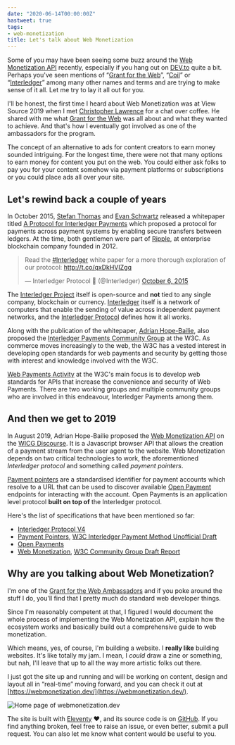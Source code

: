 ```yaml
---
date: "2020-06-14T00:00:00Z"
hastweet: true
tags:
- web-monetization
title: Let's talk about Web Monetization
---
```

Some of you may have been seeing some buzz around the [Web Monetization API](https://webmonetization.org/) recently, especially if you hang out on [DEV.to](https://dev.to/) quite a bit. Perhaps you've seen mentions of “[Grant for the Web](https://www.grantfortheweb.org/)”, “[Coil](https://coil.com/)” or “[Interledger](https://interledger.org/)” among many other names and terms and are trying to make sense of it all. Let me try to lay it all out for you.

I'll be honest, the first time I heard about Web Monetization was at View Source 2019 when I met [Christopher Lawrence](https://www.linkedin.com/in/chrislarry/) for a chat over coffee. He shared with me what [Grant for the Web](https://www.grantfortheweb.org/) was all about and what they wanted to achieve. And that's how I eventually got involved as one of the ambassadors for the program.

The concept of an alternative to ads for content creators to earn money sounded intriguing. For the longest time, there were not that many options to earn money for content you put on the web. You could either ask folks to pay you for your content somehow via payment platforms or subscriptions or you could place ads all over your site.

## Let's rewind back a couple of years

In October 2015, [Stefan Thomas](https://twitter.com/justmoon) and [Evan Schwartz](https://twitter.com/_emschwartz) released a whitepaper titled [A Protocol for Interledger Payments](https://interledger.org/interledger.pdf) which proposed a protocol for payments across payment systems by enabling secure transfers between ledgers. At the time, both gentlemen were part of [Ripple](https://ripple.com/), at enterprise blockchain company founded in 2012.

<blockquote class="twitter-tweet"><p lang="en" dir="ltr">Read the <a href="https://twitter.com/hashtag/Interledger?src=hash&amp;ref_src=twsrc%5Etfw">#Interledger</a> white paper for a more thorough exploration of our protocol: <a href="http://t.co/qxDkHVIZgq">http://t.co/qxDkHVIZgq</a></p>&mdash; Interledger Protocol 💸 (@Interledger) <a href="https://twitter.com/Interledger/status/651474220304564224?ref_src=twsrc%5Etfw">October 6, 2015</a></blockquote>

The [Interledger Project](https://interledger.org/) itself is open-source and **not** tied to any single company, blockchain or currency. [Interledger](https://interledger.org/overview.html#what-is-interledger) itself is a network of computers that enable the sending of value across independent payment networks, and the [Interledger Protocol](https://interledger.org/rfcs/0027-interledger-protocol-4/) defines how it all works.

Along with the publication of the whitepaper, [Adrian Hope-Bailie](https://twitter.com/ahopebailie), also proposed the [Interledger Payments Community Group](https://www.w3.org/community/interledger/) at the W3C. As commerce moves increasingly to the web, the W3C has a vested interest in developing open standards for web payments and security by getting those with interest and knowledge involved with the W3C.

[Web Payments Activity](https://www.w3.org/Payments/) at the W3C's main focus is to develop web standards for APIs that increase the convenience and security of Web Payments. There are two working groups and multiple community groups who are involved in this endeavour, Interledger Payments among them.

## And then we get to 2019

In August 2019, Adrian Hope-Bailie proposed the [Web Monetization API](https://discourse.wicg.io/t/proposal-web-monetization-a-new-revenue-model-for-the-web/3785) on the [WICG Discourse](https://discourse.wicg.io/). It is a Javascript browser API that allows the creation of a payment stream from the user agent to the website. Web Monetization depends on two critical technologies to work, the aforementioned *Interledger protocol* and something called *payment pointers*.

[Payment pointers](https://paymentpointers.org/) are a standardised identifier for payment accounts which resolve to a URL that can be used to discover available [Open Payment](https://openpayments.dev/) endpoints for interacting with the account. Open Payments is an application level protocol **built on top of** the Interledger protocol.

<p class="no-margin">Here's the list of specifications that have been mentioned so far:</p>
<ul>
    <li class="no-margin"><a href="https://interledger.org/rfcs/0027-interledger-protocol-4/draft-9.html">Interledger Protocol V4</a></li>
    <li class="no-margin"><a href="https://paymentpointers.org/">Payment Pointers</a>, <a href="https://w3c.github.io/webpayments/proposals/interledger/">W3C Interledger Payment Method Unofficial Draft</a></li>
    <li class="no-margin"><a href="https://docs.openpayments.dev/introduction">Open Payments</a></li>
    <li><a href="https://webmonetization.org/docs/api">Web Monetization</a>, <a href="https://webmonetization.org/specification.html">W3C Community Group Draft Report</a></li>
</ul>

## Why are you talking about Web Monetization?

I'm one of the [Grant for the Web Ambassadors](https://www.grantfortheweb.org/post/ambassadors-hj-chen-and-cris-beasley) and if you poke around the stuff I do, you'll find that I pretty much do standard web developer things.

Since I'm reasonably competent at that, I figured I would document the whole process of implementing the Web Monetization API, explain how the ecosystem works and basically build out a comprehensive guide to web monetization.

Which means, yes, of course, I'm building a website. I **really like** building websites. It's like totally my jam. I mean, I *could* draw a zine or something, but nah, I'll leave that up to all the way more artistic folks out there.

I just got the site up and running and will be working on content, design and layout all in “real-time” moving forward, and you can check it out at [https://webmonetization.dev/](https://webmonetization.dev/).

<img srcset="/assets/images/posts/web-monetization/website-480.png 480w, /assets/images/posts/web-monetization/website-640.png 640w, /assets/images/posts/web-monetization/website-960.png 960w, /assets/images/posts/web-monetization/website-1280.png 1280w" sizes="(max-width: 400px) 100vw, (max-width: 960px) 75vw, 640px" src="/assets/images/posts/web-monetization/website-640.png" alt="Home page of webmonetization.dev">

The site is built with [Eleventy](https://www.11ty.dev/) <span class="emoji" role="img" tabindex="0" aria-label="red heart">&#x2764;&#xFE0F;</span>, and its source code is on [GitHub](https://github.com/huijing/webmonetization). If you find anything broken, feel free to raise an issue, or even better, submit a pull request. You can also let me know what content would be useful to you.

